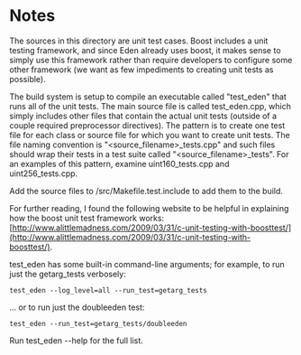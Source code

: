 # Notes
The sources in this directory are unit test cases.  Boost includes a
unit testing framework, and since Eden already uses boost, it makes
sense to simply use this framework rather than require developers to
configure some other framework (we want as few impediments to creating
unit tests as possible).

The build system is setup to compile an executable called "test_eden"
that runs all of the unit tests.  The main source file is called
test_eden.cpp, which simply includes other files that contain the
actual unit tests (outside of a couple required preprocessor
directives).  The pattern is to create one test file for each class or
source file for which you want to create unit tests.  The file naming
convention is "<source_filename>_tests.cpp" and such files should wrap
their tests in a test suite called "<source_filename>_tests".  For an
examples of this pattern, examine uint160_tests.cpp and
uint256_tests.cpp.

Add the source files to /src/Makefile.test.include to add them to the build.

For further reading, I found the following website to be helpful in
explaining how the boost unit test framework works:
[http://www.alittlemadness.com/2009/03/31/c-unit-testing-with-boosttest/](http://www.alittlemadness.com/2009/03/31/c-unit-testing-with-boosttest/).

test_eden has some built-in command-line arguments; for
example, to run just the getarg_tests verbosely:

    test_eden --log_level=all --run_test=getarg_tests

... or to run just the doubleeden test:

    test_eden --run_test=getarg_tests/doubleeden

Run  test_eden --help   for the full list.

